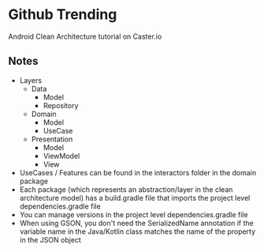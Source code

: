 # Github Trending
Android Clean Architecture tutorial on Caster.io

## Notes
- Layers
    - Data 
        - Model
        - Repository
    - Domain
        - Model
        - UseCase
    - Presentation
        - Model
        - ViewModel
        - View
- UseCases / Features can be found in the interactors folder in the domain package
- Each package (which represents an abstraction/layer in the clean architecture model) has a
build.gradle file that imports the project level dependencies.gradle file
- You can manage versions in the project level dependencies.gradle file
- When using GSON, you don't need the SerializedName annotation if the variable name in the
Java/Kotlin class matches the name of the property in the JSON object